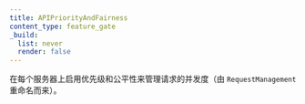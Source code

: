 ```yaml
---
title: APIPriorityAndFairness
content_type: feature_gate
_build:
  list: never
  render: false
---
```


<!--
Enable managing request concurrency with
prioritization and fairness at each server. (Renamed from `RequestManagement`)
-->
在每个服务器上启用优先级和公平性来管理请求的并发度（由 `RequestManagement` 重命名而来）。
